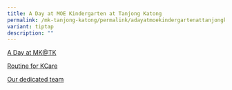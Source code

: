 ```yaml
---
title: A Day at MOE Kindergarten at Tanjong Katong
permalink: /mk-tanjong-katong/permalink/adayatmoekindergartenattanjongkatong/
variant: tiptap
description: ""
---
```

<p></p>
<p><a href="https://drive.google.com/file/d/1uTnkTBs4HelzXhOyk4jlesKa6NTQsd9V/view?usp=sharing" rel="noopener noreferrer nofollow" target="_blank">A Day at MK@TK</a>
</p>
<p><a href="https://drive.google.com/file/d/1ok2hp8B5HnUohe9CNEWfVuS6U9G8RApc/view?usp=sharing" rel="noopener noreferrer nofollow" target="_blank">Routine for KCare</a>
</p>
<p><a href="https://drive.google.com/file/d/16l8XrU7PKwHF-VcZ0x-XVB6L_YEe_Ia6/view" rel="noopener noreferrer nofollow" target="_blank">Our dedicated team</a>
</p>
<p></p>
<p></p>
<p></p>